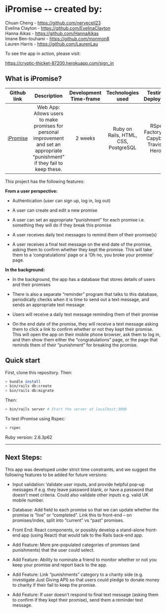 # iPromise -- created by:

Chuan Cheng - https://github.com/nervecell23  
Evelina Clayton - https://github.com/EvelinaClayton   
Hanna Aikas - https://github.com/HannaAikas    
Imane Ben-touhami - https://github.com/monmon8   
Lauren Harris - https://github.com/LaurenLau   
   
To see the app in action, please visit:

https://cryptic-thicket-87200.herokuapp.com/sign_in

## What is iPromise?

| Github link  | Description | Development Time-frame | Technologies used | Testing & Deployment |
|:-----------:|:-------------:| :------------:| :------------:| :------------:|
| [iPromise](https://github.com/nervecell23/iPromise) | Web App: Allows users to make promises for personal improvement and set an appropriate “punishment” if they fail to keep these. | 2 weeks | Ruby on Rails, HTML, CSS, PostgreSQL | RSpec, Factory_bot, Capybara, Travis CI, Heroku |

This project has the following features: 

**From a user perspective:**

* Authentication (user can sign up, log in, log out)

* A user can create and edit a new promise

* A user can set an appropriate “punishment” for each promise i.e. something they will do if they break this promise

* A user receives daily text messages to remind them of their promise(s)

* A user receives a final text message on the end date of the promise, asking them to confirm whether they kept the promise. This will take them to a ‘congratulations’ page or a ‘Oh no, you broke your promise’ page.

**In the background:**

* In the background, the app has a database that stores details of users and their promises

* There is also a separate “reminder” program that talks to this database, periodically checks when it is time to send out a text message, and sends an appropriate text message

* Users will receive a daily text message reminding them of their promise

* On the end date of the promise, they will receive a text message asking them to click a link to confirm whether or not they kept their promise. This will open the app on their mobile phone browser, ask them to log in, and then show them either the “congratulations” page, or the page that reminds them of their “punishment” for breaking the promise.

## Quick start

First, clone this repository. Then:

```bash
> bundle install
> bin/rails db:create
> bin/rails db:migrate
```
Then:

```bash
> bin/rails server # Start the server at localhost:3000
```

To test iPromise using Rspec:

```bash
> rspec
```

Ruby version: 2.6.3p62

------------------------
## Next Steps: 

This app was developed under strict time constraints, and we suggest the following features to be added for future versions:

- Input validation: Validate user inputs, and provide helpful pop-up messages if e.g. they leave password blank, or have a password that doesn’t meet criteria. Could also validate other inputs e.g. valid UK mobile number.

- Database: Add field to each promise so that we can update whether the promise is “live” or “completed”. Link this to front-end – on promises/index, split into “current” vs “past” promises.

- Front End: React components, or possibly develop a stand-alone front-end app (using React) that would talk to the Rails back-end app.

- Add Feature: More pre-populated categories of promises (and punishments) that the user could select.

- Add Feature: Ability to nominate a friend to monitor whether or not you keep your promise and report back to the app.

- Add Feature: Link “punishments” category to a charity side (e.g. investigate Just Giving API) so that users could pledge to donate money to charity if their fail to keep the promise.

- Add Feature: If user doesn’t respond to final text message (asking them to confirm if they kept their promise), send them a reminder text message. 


